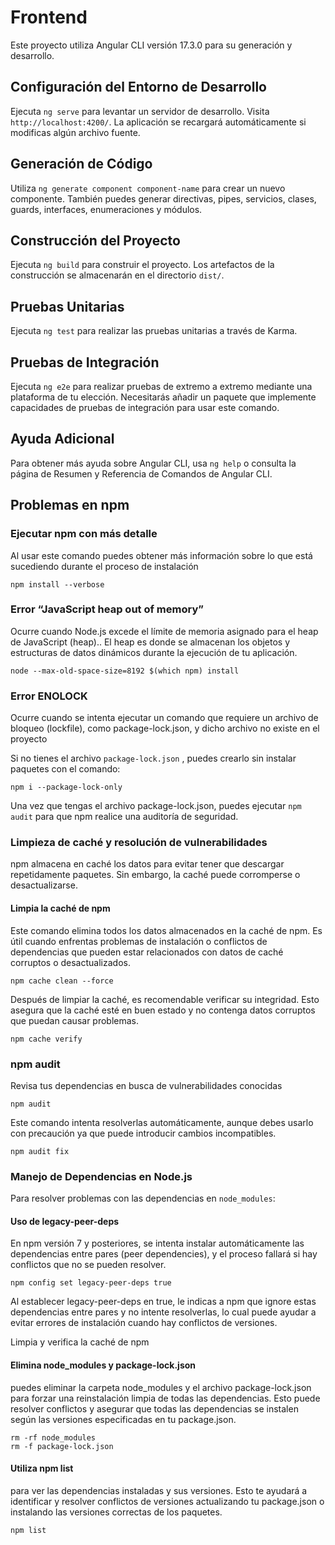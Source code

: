 # Frontend

Este proyecto utiliza Angular CLI versión 17.3.0 para su generación y desarrollo.

## Configuración del Entorno de Desarrollo

Ejecuta `ng serve` para levantar un servidor de desarrollo. Visita `http://localhost:4200/`. La aplicación se recargará automáticamente si modificas algún archivo fuente.

## Generación de Código

Utiliza `ng generate component component-name` para crear un nuevo componente. También puedes generar directivas, pipes, servicios, clases, guards, interfaces, enumeraciones y módulos.

## Construcción del Proyecto

Ejecuta `ng build` para construir el proyecto. Los artefactos de la construcción se almacenarán en el directorio `dist/`.

## Pruebas Unitarias

Ejecuta `ng test` para realizar las pruebas unitarias a través de Karma.

## Pruebas de Integración

Ejecuta `ng e2e` para realizar pruebas de extremo a extremo mediante una plataforma de tu elección. Necesitarás añadir un paquete que implemente capacidades de pruebas de integración para usar este comando.

## Ayuda Adicional

Para obtener más ayuda sobre Angular CLI, usa `ng help` o consulta la página de Resumen y Referencia de Comandos de Angular CLI.

## Problemas en npm

### Ejecutar npm con más detalle

Al usar este comando puedes obtener más información sobre lo que está sucediendo durante el proceso de instalación

```
npm install --verbose
```

### Error “JavaScript heap out of memory”

Ocurre cuando Node.js excede el límite de memoria asignado para el heap de JavaScript (heap).. El heap es donde se almacenan los objetos y estructuras de datos dinámicos durante la ejecución de tu aplicación.

```
node --max-old-space-size=8192 $(which npm) install
```

### Error ENOLOCK

Ocurre cuando se intenta ejecutar un comando que requiere un archivo de bloqueo (lockfile), como package-lock.json, y dicho archivo no existe en el proyecto


Si no tienes el archivo `package-lock.json` , puedes crearlo sin instalar paquetes con el comando:

``` 
npm i --package-lock-only
``` 

Una vez que tengas el archivo package-lock.json, puedes ejecutar `npm audit` para que npm realice una auditoría de seguridad.

### Limpieza de caché y resolución de vulnerabilidades

npm almacena en caché los datos para evitar tener que descargar repetidamente paquetes. Sin embargo, la caché puede corromperse o desactualizarse.


#### Limpia la caché de npm

Este comando elimina todos los datos almacenados en la caché de npm. Es útil cuando enfrentas problemas de instalación o conflictos de dependencias que pueden estar relacionados con datos de caché corruptos o desactualizados.

```
npm cache clean --force
```

Después de limpiar la caché, es recomendable verificar su integridad. Esto asegura que la caché esté en buen estado y no contenga datos corruptos que puedan causar problemas.

```
npm cache verify
```

### npm audit

Revisa tus dependencias en busca de vulnerabilidades conocidas

```
npm audit
```

Este comando intenta resolverlas automáticamente, aunque debes usarlo con precaución ya que puede introducir cambios incompatibles.

```
npm audit fix 
```

### Manejo de Dependencias en Node.js

Para resolver problemas con las dependencias en `node_modules`:

#### Uso de legacy-peer-deps

En npm versión 7 y posteriores, se intenta instalar automáticamente las dependencias entre pares (peer dependencies), y el proceso fallará si hay conflictos que no se pueden resolver. 

```
npm config set legacy-peer-deps true
```

Al establecer legacy-peer-deps en true, le indicas a npm que ignore estas dependencias entre pares y no intente resolverlas, lo cual puede ayudar a evitar errores de instalación cuando hay conflictos de versiones.


Limpia y verifica la caché de npm

#### Elimina node_modules y package-lock.json

puedes eliminar la carpeta node_modules y el archivo package-lock.json para forzar una reinstalación limpia de todas las dependencias. Esto puede resolver conflictos y asegurar que todas las dependencias se instalen según las versiones especificadas en tu package.json.

```
rm -rf node_modules
rm -f package-lock.json
```



#### Utiliza npm list 

para ver las dependencias instaladas y sus versiones. Esto te ayudará a identificar y resolver conflictos de versiones actualizando tu package.json o instalando las versiones correctas de los paquetes.

```
npm list
```